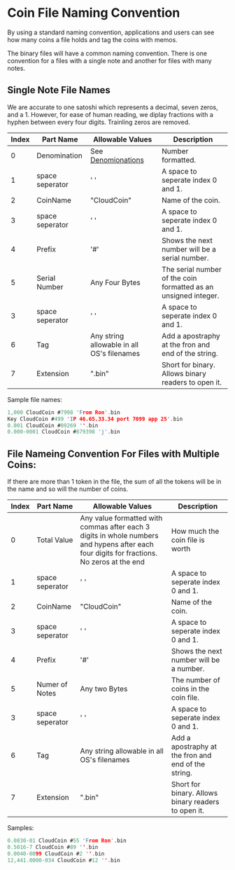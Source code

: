 # Coin File Naming Convention
By using a standard naming convention, applications and users can see how many coins a file holds and tag the coins with memos. 

The binary files will have a common naming convention. There is one convention for a files with a single note and another for files with many notes. 

## Single Note File Names
We are accurate to one satoshi which represents a decimal, seven zeros, and a 1. However, for ease of human reading, we diplay fractions with a hyphen between every four digits. Trainling zeros are removed. 

Index | Part Name | Allowable Values | Description
---|---|---|---
0 | Denomination | See [Denomionations](denominations.md) | Number formatted. 
1 | space seperator | ' ' | A space to seperate index 0 and 1. 
2 | CoinName | "CloudCoin" | Name of the coin.
3 | space seperator | ' ' | A space to seperate index 0 and 1. 
4 | Prefix | '#'| Shows the next number will be a serial number. 
5 | Serial Number | Any Four Bytes |  The serial number of the coin formatted as an unsigned integer.
3 | space seperator | ' ' | A space to seperate index 0 and 1. 
6 | Tag | Any string allowable in all OS's filenames | Add a apostraphy at the fron and end of the string. 
7 | Extension | ".bin" | Short for binary. Allows binary readers to open it.


Sample file names:
```c
1,000 CloudCoin #7998 'From Ron'.bin
Key CloudCoin #499 'IP 46.65.33.34 port 7099 app 25'.bin
0.001 CloudCoin #89269 ''.bin
0.000-0001 CloudCoin #879398 'j'.bin
```


## File Nameing Convention For Files with Multiple Coins:
If there are more than 1 token in the file, the sum of all the tokens will be in the name and so will the number of coins.

Index | Part Name | Allowable Values | Description
---|---|---|---
0 | Total Value | Any value formatted with commas after each 3 digits in whole numbers and hypens after each four digits for fractions. No zeros at the end| How much the coin file is worth
1 | space seperator | ' ' | A space to seperate index 0 and 1. 
2 | CoinName | "CloudCoin" | Name of the coin.
3 | space seperator | ' ' | A space to seperate index 0 and 1. 
4 | Prefix | '#'| Shows the next number will be a number. 
5 | Numer of Notes | Any two Bytes |  The number of coins in the coin file. 
3 | space seperator | ' ' | A space to seperate index 0 and 1. 
6 | Tag | Any string allowable in all OS's filenames | Add a apostraphy at the fron and end of the string. 
7 | Extension | ".bin" | Short for binary. Allows binary readers to open it.

Samples:
```c
0.0830-01 CloudCoin #55 'From Ron'.bin
0.5016-7 CloudCoin #89 ''.bin
0.0040-0099 CloudCoin #2 ''.bin
12,441.0000-034 CloudCoin #12 ''.bin
```
